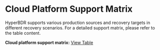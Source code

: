 # Cloud Platform Support Matrix

HyperBDR supports various production sources and recovery targets in different recovery scenarios. For a detailed support matrix, please refer to the table content.

**Cloud platform support matrix:** [View Table](https://www.kdocs.cn/l/ctsKIt85ScaM)
